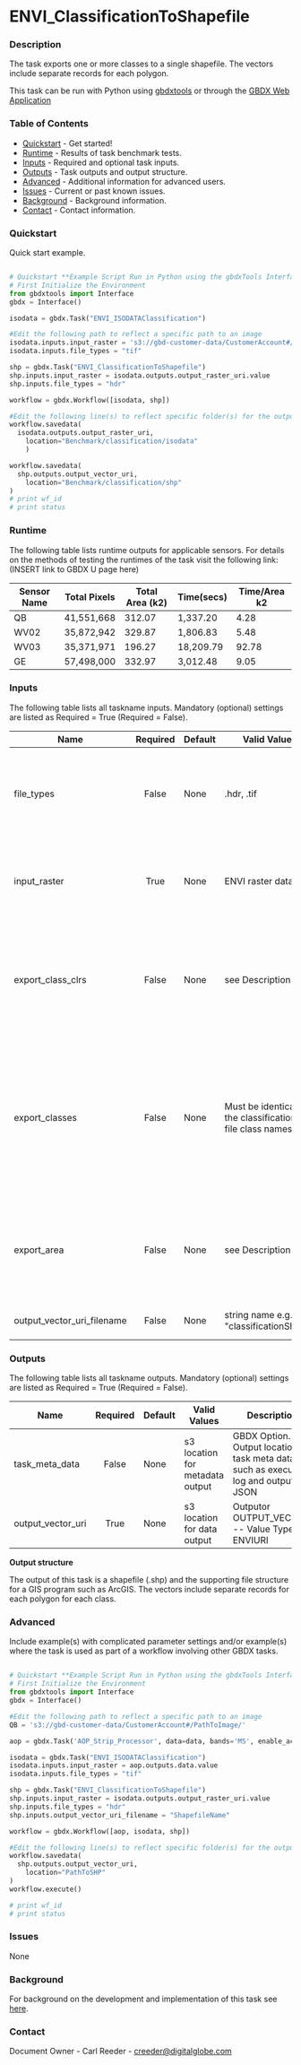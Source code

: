 # ENVI_ClassificationToShapefile

### Description
The task exports one or more classes to a single shapefile. The vectors include separate records for each polygon.

This task can be run with Python using [gbdxtools](https://github.com/DigitalGlobe/gbdxtools) or through the [GBDX Web Application](https://gbdx.geobigdata.io/materials/)

### Table of Contents
 * [Quickstart](#quickstart) - Get started!
 * [Runtime](#runtime) - Results of task benchmark tests.
 * [Inputs](#inputs) - Required and optional task inputs.
 * [Outputs](#outputs) - Task outputs and output structure.
 * [Advanced](#advanced) - Additional information for advanced users.
 * [Issues](#issues) - Current or past known issues.
 * [Background](#background) - Background information.
 * [Contact](#contact) - Contact information.

### Quickstart
Quick start example.

```python

# Quickstart **Example Script Run in Python using the gbdxTools InterfaceExample producing a single band vegetation mask from a tif file.
# First Initialize the Environment
from gbdxtools import Interface
gbdx = Interface()

isodata = gbdx.Task("ENVI_ISODATAClassification")

#Edit the following path to reflect a specific path to an image
isodata.inputs.input_raster = 's3://gbd-customer-data/CustomerAccount#/PathToImage/'
isodata.inputs.file_types = "tif"

shp = gbdx.Task("ENVI_ClassificationToShapefile")
shp.inputs.input_raster = isodata.outputs.output_raster_uri.value
shp.inputs.file_types = "hdr"

workflow = gbdx.Workflow([isodata, shp])

#Edit the following line(s) to reflect specific folder(s) for the output file (example location provided)
workflow.savedata(
  isodata.outputs.output_raster_uri,
    location="Benchmark/classification/isodata"
    )

workflow.savedata(
  shp.outputs.output_vector_uri,
    location="Benchmark/classification/shp"
)
# print wf_id
# print status
```

### Runtime

The following table lists runtime outputs for applicable sensors.
For details on the methods of testing the runtimes of the task visit the following link:(INSERT link to GBDX U page here)

  Sensor Name  |  Total Pixels  |  Total Area (k2)  |  Time(secs)  |  Time/Area k2
--------|:----------:|-----------|----------------|---------------
QB | 41,551,668 | 312.07 | 1,337.20 | 4.28 |
WV02|35,872,942|329.87| 1,806.83 | 5.48|
WV03|35,371,971|196.27| 18,209.79|92.78|
GE| 57,498,000|332.97|3,012.48| 9.05|


### Inputs
The following table lists all taskname inputs.
Mandatory (optional) settings are listed as Required = True (Required = False).

  Name  |  Required  |  Default  |  Valid Values  |  Description  
--------|:----------:|-----------|----------------|---------------
file_types|False|None| .hdr, .tif |GBDX Option. Comma seperated list of permitted file type extensions. Use this to filter input files -- Value Type: STRING
input_raster|True|None| ENVI raster dataset|Specify a classification raster from which to generate a shapefile. -- Value Type: ENVIRASTER
export_class_clrs|False|None|see Description |Set this property to export CLASS_CLRS (class colors) as a shapefile attribute for each polygon. The options are true (default) or false. -- Value Type: BOOL
export_classes|False|None| Must be identical to the classification .hdr file class names|Specify a string array with class names to export to the shapefile. -- Value Type: STRING To edit names of the classes you may manually edit the names in the .hdr output, or use a software package to edit the attribute names.
export_area|False|None| see Description|Set this property to export AREA as a shapefile attribute for each polygon. The options are true (default) or false. -- Value Type: BOOL
output_vector_uri_filename|False|None| string name e.g. "classificationShape"|OUTPUT_VECTOR. -- Value Type: ENVIURI

### Outputs
The following table lists all taskname outputs.
Mandatory (optional) settings are listed as Required = True (Required = False).

  Name  |  Required  |  Default  |  Valid Values  |  Description  
--------|:----------:|-----------|----------------|---------------
task_meta_data|False|None|s3 location for metadata output |GBDX Option. Output location for task meta data such as execution log and output JSON
output_vector_uri|True|None| s3 location for data output |Outputor OUTPUT_VECTOR. -- Value Type: ENVIURI

**Output structure**

The output of this task is a shapefile (.shp) and the supporting file structure for a GIS program such as ArcGIS. The vectors include separate records for each polygon for each class.

### Advanced
Include example(s) with complicated parameter settings and/or example(s) where the task is used as part of a workflow involving other GBDX tasks.

```python

# Quickstart **Example Script Run in Python using the gbdxTools InterfaceExample producing a single band vegetation mask from a tif file.
# First Initialize the Environment
from gbdxtools import Interface
gbdx = Interface()

#Edit the following path to reflect a specific path to an image
QB = 's3://gbd-customer-data/CustomerAccount#/PathToImage/'

aop = gbdx.Task('AOP_Strip_Processor', data=data, bands='MS', enable_acomp=True, enable_pansharpen=False, enable_dra=False)

isodata = gbdx.Task("ENVI_ISODATAClassification")
isodata.inputs.input_raster = aop.outputs.data.value
isodata.inputs.file_types = "tif"

shp = gbdx.Task("ENVI_ClassificationToShapefile")
shp.inputs.input_raster = isodata.outputs.output_raster_uri.value
shp.inputs.file_types = "hdr"
shp.inputs.output_vector_uri_filename = "ShapefileName"

workflow = gbdx.Workflow([aop, isodata, shp])

#Edit the following line(s) to reflect specific folder(s) for the output file (example location provided)
workflow.savedata(
  shp.outputs.output_vector_uri,
    location="PathToSHP"
)
workflow.execute()

# print wf_id
# print status
```


### Issues
None

### Background
For background on the development and implementation of this task see [here](http://www.harrisgeospatial.com/docs/ENVIClassificationToShapefileTask.html).


### Contact
Document Owner - Carl Reeder - creeder@digitalglobe.com
